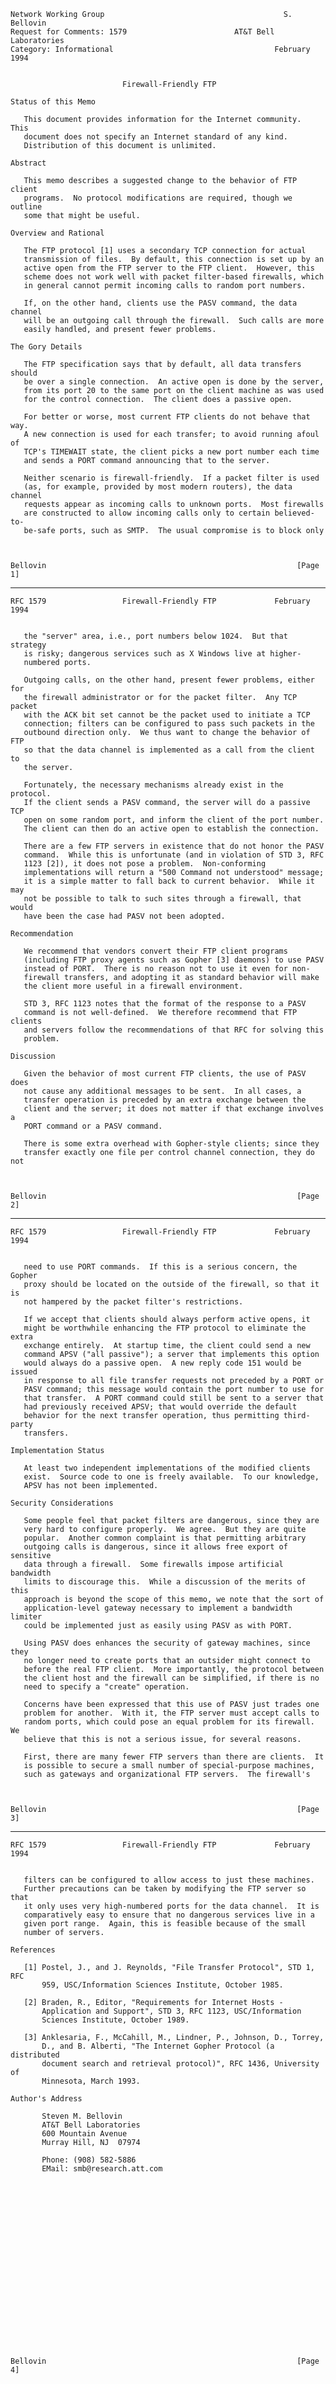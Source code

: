     Network Working Group                                        S. Bellovin
    Request for Comments: 1579                        AT&T Bell Laboratories
    Category: Informational                                    February 1994


                             Firewall-Friendly FTP

    Status of this Memo

       This document provides information for the Internet community.  This
       document does not specify an Internet standard of any kind.
       Distribution of this document is unlimited.

    Abstract

       This memo describes a suggested change to the behavior of FTP client
       programs.  No protocol modifications are required, though we outline
       some that might be useful.

    Overview and Rational

       The FTP protocol [1] uses a secondary TCP connection for actual
       transmission of files.  By default, this connection is set up by an
       active open from the FTP server to the FTP client.  However, this
       scheme does not work well with packet filter-based firewalls, which
       in general cannot permit incoming calls to random port numbers.

       If, on the other hand, clients use the PASV command, the data channel
       will be an outgoing call through the firewall.  Such calls are more
       easily handled, and present fewer problems.

    The Gory Details

       The FTP specification says that by default, all data transfers should
       be over a single connection.  An active open is done by the server,
       from its port 20 to the same port on the client machine as was used
       for the control connection.  The client does a passive open.

       For better or worse, most current FTP clients do not behave that way.
       A new connection is used for each transfer; to avoid running afoul of
       TCP's TIMEWAIT state, the client picks a new port number each time
       and sends a PORT command announcing that to the server.

       Neither scenario is firewall-friendly.  If a packet filter is used
       (as, for example, provided by most modern routers), the data channel
       requests appear as incoming calls to unknown ports.  Most firewalls
       are constructed to allow incoming calls only to certain believed-to-
       be-safe ports, such as SMTP.  The usual compromise is to block only



    Bellovin                                                        [Page 1]

------------------------------------------------------------------------

``` newpage
RFC 1579                 Firewall-Friendly FTP             February 1994


   the "server" area, i.e., port numbers below 1024.  But that strategy
   is risky; dangerous services such as X Windows live at higher-
   numbered ports.

   Outgoing calls, on the other hand, present fewer problems, either for
   the firewall administrator or for the packet filter.  Any TCP packet
   with the ACK bit set cannot be the packet used to initiate a TCP
   connection; filters can be configured to pass such packets in the
   outbound direction only.  We thus want to change the behavior of FTP
   so that the data channel is implemented as a call from the client to
   the server.

   Fortunately, the necessary mechanisms already exist in the protocol.
   If the client sends a PASV command, the server will do a passive TCP
   open on some random port, and inform the client of the port number.
   The client can then do an active open to establish the connection.

   There are a few FTP servers in existence that do not honor the PASV
   command.  While this is unfortunate (and in violation of STD 3, RFC
   1123 [2]), it does not pose a problem.  Non-conforming
   implementations will return a "500 Command not understood" message;
   it is a simple matter to fall back to current behavior.  While it may
   not be possible to talk to such sites through a firewall, that would
   have been the case had PASV not been adopted.

Recommendation

   We recommend that vendors convert their FTP client programs
   (including FTP proxy agents such as Gopher [3] daemons) to use PASV
   instead of PORT.  There is no reason not to use it even for non-
   firewall transfers, and adopting it as standard behavior will make
   the client more useful in a firewall environment.

   STD 3, RFC 1123 notes that the format of the response to a PASV
   command is not well-defined.  We therefore recommend that FTP clients
   and servers follow the recommendations of that RFC for solving this
   problem.

Discussion

   Given the behavior of most current FTP clients, the use of PASV does
   not cause any additional messages to be sent.  In all cases, a
   transfer operation is preceded by an extra exchange between the
   client and the server; it does not matter if that exchange involves a
   PORT command or a PASV command.

   There is some extra overhead with Gopher-style clients; since they
   transfer exactly one file per control channel connection, they do not



Bellovin                                                        [Page 2]
```

------------------------------------------------------------------------

``` newpage
RFC 1579                 Firewall-Friendly FTP             February 1994


   need to use PORT commands.  If this is a serious concern, the Gopher
   proxy should be located on the outside of the firewall, so that it is
   not hampered by the packet filter's restrictions.

   If we accept that clients should always perform active opens, it
   might be worthwhile enhancing the FTP protocol to eliminate the extra
   exchange entirely.  At startup time, the client could send a new
   command APSV ("all passive"); a server that implements this option
   would always do a passive open.  A new reply code 151 would be issued
   in response to all file transfer requests not preceded by a PORT or
   PASV command; this message would contain the port number to use for
   that transfer.  A PORT command could still be sent to a server that
   had previously received APSV; that would override the default
   behavior for the next transfer operation, thus permitting third-party
   transfers.

Implementation Status

   At least two independent implementations of the modified clients
   exist.  Source code to one is freely available.  To our knowledge,
   APSV has not been implemented.

Security Considerations

   Some people feel that packet filters are dangerous, since they are
   very hard to configure properly.  We agree.  But they are quite
   popular.  Another common complaint is that permitting arbitrary
   outgoing calls is dangerous, since it allows free export of sensitive
   data through a firewall.  Some firewalls impose artificial bandwidth
   limits to discourage this.  While a discussion of the merits of this
   approach is beyond the scope of this memo, we note that the sort of
   application-level gateway necessary to implement a bandwidth limiter
   could be implemented just as easily using PASV as with PORT.

   Using PASV does enhances the security of gateway machines, since they
   no longer need to create ports that an outsider might connect to
   before the real FTP client.  More importantly, the protocol between
   the client host and the firewall can be simplified, if there is no
   need to specify a "create" operation.

   Concerns have been expressed that this use of PASV just trades one
   problem for another.  With it, the FTP server must accept calls to
   random ports, which could pose an equal problem for its firewall.  We
   believe that this is not a serious issue, for several reasons.

   First, there are many fewer FTP servers than there are clients.  It
   is possible to secure a small number of special-purpose machines,
   such as gateways and organizational FTP servers.  The firewall's



Bellovin                                                        [Page 3]
```

------------------------------------------------------------------------

``` newpage
RFC 1579                 Firewall-Friendly FTP             February 1994


   filters can be configured to allow access to just these machines.
   Further precautions can be taken by modifying the FTP server so that
   it only uses very high-numbered ports for the data channel.  It is
   comparatively easy to ensure that no dangerous services live in a
   given port range.  Again, this is feasible because of the small
   number of servers.

References

   [1] Postel, J., and J. Reynolds, "File Transfer Protocol", STD 1, RFC
       959, USC/Information Sciences Institute, October 1985.

   [2] Braden, R., Editor, "Requirements for Internet Hosts -
       Application and Support", STD 3, RFC 1123, USC/Information
       Sciences Institute, October 1989.

   [3] Anklesaria, F., McCahill, M., Lindner, P., Johnson, D., Torrey,
       D., and B. Alberti, "The Internet Gopher Protocol (a distributed
       document search and retrieval protocol)", RFC 1436, University of
       Minnesota, March 1993.

Author's Address

       Steven M. Bellovin
       AT&T Bell Laboratories
       600 Mountain Avenue
       Murray Hill, NJ  07974

       Phone: (908) 582-5886
       EMail: smb@research.att.com





















Bellovin                                                        [Page 4]
```
